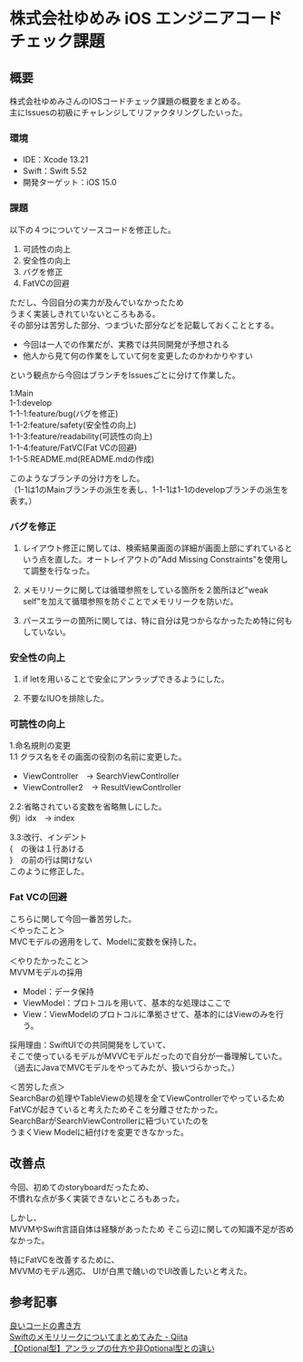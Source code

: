 # 株式会社ゆめみ iOS エンジニアコードチェック課題

## 概要

株式会社ゆめみさんのIOSコードチェック課題の概要をまとめる。  
主にIssuesの初級にチャレンジしてリファクタリングしたいった。


### 環境

- IDE：Xcode 13.21
- Swift：Swift 5.52
- 開発ターゲット：iOS 15.0

### 課題

以下の４つについてソースコードを修正した。
1. 可読性の向上
2. 安全性の向上
3. バグを修正
4. FatVCの回避

ただし、今回自分の実力が及んでいなかったため  
うまく実装しきれていないところもある。  
その部分は苦労した部分、つまづいた部分などを記載しておくこととする。  


* 今回は一人での作業だが、実務では共同開発が予想される  
* 他人から見て何の作業をしていて何を変更したのかわかりやすい

という観点から今回はブランチをIssuesごとに分けて作業した。  

1:Main  
1-1:develop  
1-1-1:feature/bug(バグを修正)  
1-1-2:feature/safety(安全性の向上)  
1-1-3:feature/readability(可読性の向上)  
1-1-4:feature/FatVC(Fat VCの回避)  
1-1-5:README.md(README.mdの作成)  

このようなブランチの分け方をした。  
（1-1は1のMainブランチの派生を表し、1-1-1は1-1のdevelopブランチの派生を表す。）

 
 
### バグを修正
1. レイアウト修正に関しては、検索結果画面の詳細が画面上部にずれているという点を直した。オートレイアウトの”Add Missing Constraints”を使用して調整を行なった。

2. メモリリークに関しては循環参照をしている箇所を２箇所ほど"weak self"を加えて循環参照を防ぐことでメモリリークを防いだ。

3. パースエラーの箇所に関しては、特に自分は見つからなかったため特に何もしていない。

### 安全性の向上
1. if letを用いることで安全にアンラップできるようにした。

2. 不要なIUOを排除した。

### 可読性の向上
1.命名規則の変更  
1.1 クラス名をその画面の役割の名前に変更した。  
* ViewController　→ SearchViewContlroller   
* ViewController2　→ ResultViewContlroller  

2.2:省略されている変数を省略無しにした。  
例）idx　→ index

3.3:改行、インデント  
{　の後は１行あける  
}　の前の行は開けない  
このように修正した。  

### Fat VCの回避  
こちらに関して今回一番苦労した。  
＜やったこと＞  
MVCモデルの適用をして、Modelに変数を保持した。  
  
＜やりたかったこと＞  
MVVMモデルの採用  
* Model：データ保持  
* ViewModel：プロトコルを用いて、基本的な処理はここで  
* View：ViewModelのプロトコルに準拠させて、基本的にはViewのみを行う。  
  
採用理由：SwiftUIでの共同開発をしていて、  
そこで使っているモデルがMVVCモデルだったので自分が一番理解していた。  
（過去にJavaでMVCモデルをやってみたが、扱いづらかった。）  
  
＜苦労した点＞  
SearchBarの処理やTableViewの処理を全てViewControllerでやっているため  
FatVCが起きていると考えたためそこを分離させたかった。  
SearchBarがSearchViewControllerに紐づいていたのを  
うまくView Modelに紐付けを変更できなかった。  

## 改善点
今回、初めてのstoryboardだったため、  
不慣れな点が多く実装できないところもあった。  

しかし、  
MVVMやSwift言語自体は経験があったため
そこら辺に関しての知識不足が否めなかった。

特にFatVCを改善するために、  
MVVMのモデル適応、
UIが白黒で醜いのでUI改善したいと考えた。

## 参考記事

[良いコードの書き方](https://qiita.com/alt_yamamoto/items/25eda376e6b947208996)  
[Swiftのメモリリークについてまとめてみた - Qiita](https://qiita.com/ryu1sazae/items/201275f9ac3af1ec9e64)  
[【Optional型】アンラップの仕方や非Optional型との違い](https://tech-maga.com/swift-optional)  

